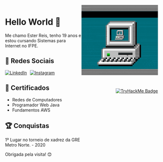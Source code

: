<div>
  <div style="display: flex; justify-content: space-between; align-items: flex-start;">
    <div style="width: 50%;">
      <h1>Hello World 👋</h1>
      <p>
        Me chamo Ester Reis, tenho 19 anos e estou cursando Sistemas para Internet no IFPE.
      </p>
      <h2>🤳 Redes Sociais</h2>
      <div style="display: flex; gap: 10px;">
        <a href="https://www.linkedin.com/in/estervitoriareis/" target="_blank">
          <img src="https://img.shields.io/badge/LinkedIn-0077B5?style=for-the-badge&logo=linkedin&logoColor=white" alt="LinkedIn"/>
        </a>
        <a href="https://www.instagram.com/_str4is?igsh=MWs4a3I3eGx6bWM0MA==" target="_blank">
          <img src="https://img.shields.io/badge/Instagram-E4405F?style=for-the-badge&logo=instagram&logoColor=white" alt="Instagram"/>
        </a>
      </div>
      <h2>📜 Certificados</h2>
      <ul>
        <li>Redes de Computadores</li>
        <li>Programador Web Java</li>
        <li>Fundamentos AWS</li>
      </ul>
      <h2>🏆 Conquistas</h2>
      <ul style="list-style-type: none; padding: 0;">
        <li>1º Lugar no torneio de xadrez da GRE Metro Norte. - 2020</li>
      </ul>
      <p>Obrigada pela visita! 😊</p>
    </div>
    <!-- Coluna Direita (Elementos Visuais) -->
    <div style="width: 50%; display: flex; flex-direction: column; gap: 20px;">
      <!-- GIF Superior -->
      <div align="right">
        <img src="gifprofile.gif" width="300" alt="Computer GIF"/>
      </div>
      <!-- TryHackMe Badge Inferior -->
      <div align="right" style="margin-top: auto;">
        <a href="https://tryhackme.com/p/str4is" target="_blank">
          <img src="https://tryhackme-badges.s3.amazonaws.com/str4is.png" alt="TryHackMe Badge" width="300"/>
        </a>
      </div>
    </div>
  </div>
</div>